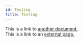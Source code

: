 ```yaml
---
id: Testing
title: Testing
---
```


This is a link to [another document.](doc3.md)  
This is a link to an [external page.](http://www.example.com)

